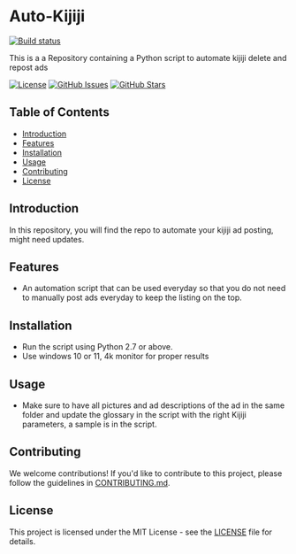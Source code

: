 # Auto-Kijiji
[![Build status](https://ci.appveyor.com/api/projects/status/yc3leb1t5t6ue01i?svg=true)]()

This is a a Repository containing a Python script to automate kijiji delete and repost ads 

[![License](https://img.shields.io/badge/License-GNU%20GPL-blue.svg)](https://opensource.org/licenses/MIT)
[![GitHub Issues](https://img.shields.io/github/issues/VoarL/Auto-Kijiji.svg)](https://github.com/VoarL/Love-PCB/issues)
[![GitHub Stars](https://img.shields.io/github/stars/VoarL/Auto-Kijiji.svg)](https://github.com/VoarL/Love-PCB/stargazers)

## Table of Contents

- [Introduction](#introduction)
- [Features](#features)
- [Installation](#installation)
- [Usage](#usage)
- [Contributing](#contributing)
- [License](#license)

## Introduction

In this repository, you will find the repo to automate your kijiji ad posting, might need updates.

## Features

- An automation script that can be used everyday so that you do not need to manually post ads everyday to keep the listing on the top.

## Installation

- Run the script using Python 2.7 or above.
- Use windows 10 or 11, 4k monitor for proper results  
## Usage

- Make sure to have all pictures and ad descriptions of the ad in the same folder and update the glossary in the script with the right Kijiji parameters, a sample is in the script.
  
## Contributing

We welcome contributions! If you'd like to contribute to this project, please follow the guidelines in [CONTRIBUTING.md](CONTRIBUTING.md).

## License

This project is licensed under the MIT License - see the [LICENSE](LICENSE) file for details.


